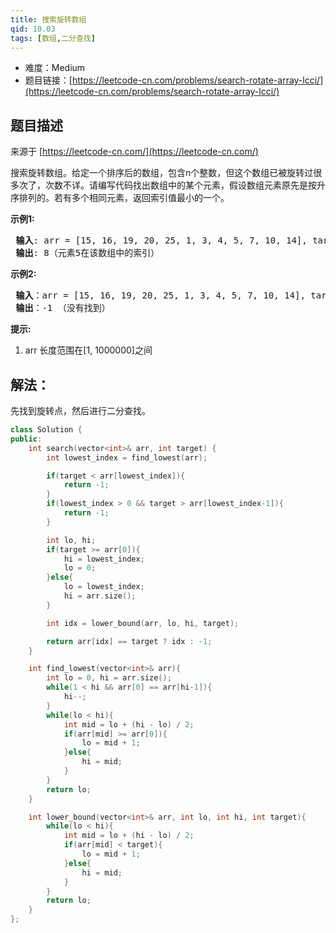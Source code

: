 ```yaml
---
title: 搜索旋转数组
qid: 10.03
tags: [数组,二分查找]
---
```



- 难度：Medium
- 题目链接：[https://leetcode-cn.com/problems/search-rotate-array-lcci/](https://leetcode-cn.com/problems/search-rotate-array-lcci/)


## 题目描述

来源于 [https://leetcode-cn.com/](https://leetcode-cn.com/)

<p>搜索旋转数组。给定一个排序后的数组，包含n个整数，但这个数组已被旋转过很多次了，次数不详。请编写代码找出数组中的某个元素，假设数组元素原先是按升序排列的。若有多个相同元素，返回索引值最小的一个。</p>

<p><strong>示例1:</strong></p>

<pre><strong> 输入</strong>: arr = [15, 16, 19, 20, 25, 1, 3, 4, 5, 7, 10, 14], target = 5
<strong> 输出</strong>: 8（元素5在该数组中的索引）
</pre>

<p><strong>示例2:</strong></p>

<pre><strong> 输入</strong>：arr = [15, 16, 19, 20, 25, 1, 3, 4, 5, 7, 10, 14], target = 11
<strong> 输出</strong>：-1 （没有找到）
</pre>

<p><strong>提示:</strong></p>

<ol>
	<li>arr 长度范围在[1, 1000000]之间</li>
</ol>


## 解法：

先找到旋转点，然后进行二分查找。

```c++
class Solution {
public:
    int search(vector<int>& arr, int target) {
        int lowest_index = find_lowest(arr);

        if(target < arr[lowest_index]){
            return -1;
        }
        if(lowest_index > 0 && target > arr[lowest_index-1]){
            return -1;
        }

        int lo, hi;
        if(target >= arr[0]){
            hi = lowest_index;
            lo = 0;
        }else{
            lo = lowest_index;
            hi = arr.size();
        }

        int idx = lower_bound(arr, lo, hi, target);

        return arr[idx] == target ? idx : -1;
    }

    int find_lowest(vector<int>& arr){
        int lo = 0, hi = arr.size();
        while(1 < hi && arr[0] == arr[hi-1]){
            hi--;
        }
        while(lo < hi){
            int mid = lo + (hi - lo) / 2;
            if(arr[mid] >= arr[0]){
                lo = mid + 1;
            }else{
                hi = mid;
            }
        }
        return lo;
    }

    int lower_bound(vector<int>& arr, int lo, int hi, int target){
        while(lo < hi){
            int mid = lo + (hi - lo) / 2;
            if(arr[mid] < target){
                lo = mid + 1;
            }else{
                hi = mid;
            }
        }
        return lo;
    }
};
```